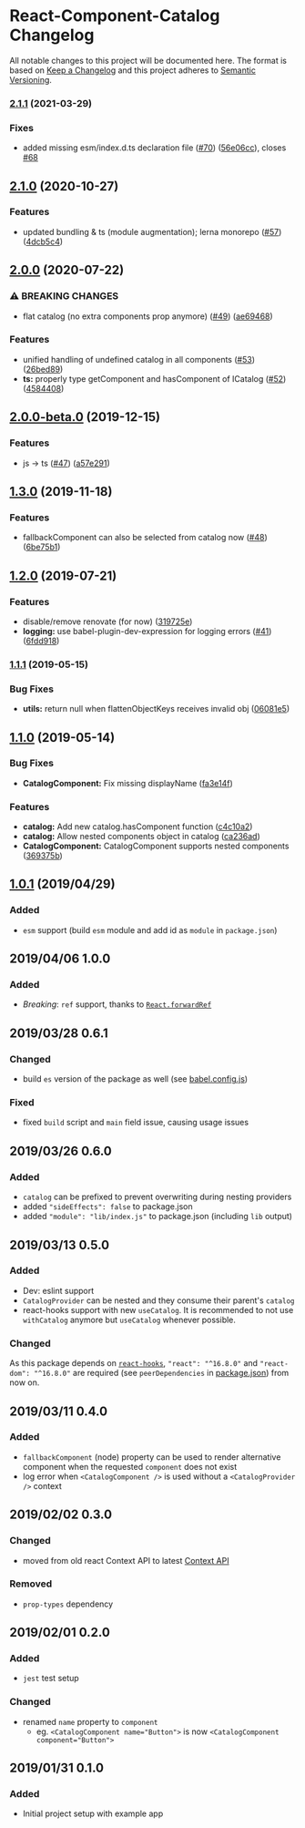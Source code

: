 # React-Component-Catalog Changelog

All notable changes to this project will be documented here. The format is based on [Keep a Changelog](http://keepachangelog.com/en/1.0.0/) and this project adheres to [Semantic Versioning](http://semver.org/spec/v2.0.0.html).


### [2.1.1](https://github.com/natterstefan/react-component-catalog/compare/v2.1.0...v2.1.1) (2021-03-29)


### Fixes

* added missing esm/index.d.ts declaration file ([#70](https://github.com/natterstefan/react-component-catalog/issues/70)) ([56e06cc](https://github.com/natterstefan/react-component-catalog/commit/56e06cc65653b7d00938ce7dba7a24f35ec68d8d)), closes [#68](https://github.com/natterstefan/react-component-catalog/issues/68)

## [2.1.0](https://github.com/natterstefan/react-component-catalog/compare/v2.0.0...v2.1.0) (2020-10-27)


### Features

* updated bundling & ts (module augmentation); lerna monorepo ([#57](https://github.com/natterstefan/react-component-catalog/issues/57)) ([4dcb5c4](https://github.com/natterstefan/react-component-catalog/commit/4dcb5c4453af93887faab3d5726e113c0fc70466))

## [2.0.0](https://github.com/natterstefan/react-component-catalog/compare/v2.0.0-beta.0...v2.0.0) (2020-07-22)

### ⚠ BREAKING CHANGES

- flat catalog (no extra components prop anymore) ([#49](https://github.com/natterstefan/react-component-catalog/issues/49)) ([ae69468](https://github.com/natterstefan/react-component-catalog/commit/ae694680b3cb326034513a6a22d5d912d0e38abe))

### Features

- unified handling of undefined catalog in all components ([#53](https://github.com/natterstefan/react-component-catalog/issues/53)) ([26bed89](https://github.com/natterstefan/react-component-catalog/commit/26bed894d5c585d4da7f0a6b94162d21d425f49c))
- **ts:** properly type getComponent and hasComponent of ICatalog ([#52](https://github.com/natterstefan/react-component-catalog/issues/52)) ([4584408](https://github.com/natterstefan/react-component-catalog/commit/458440888f9f995e53dd15d21a266f8d41c3bfbb))

## [2.0.0-beta.0](https://github.com/natterstefan/react-component-catalog/compare/v1.3.0...v2.0.0-beta.0) (2019-12-15)

### Features

- js -> ts ([#47](https://github.com/natterstefan/react-component-catalog/issues/47)) ([a57e291](https://github.com/natterstefan/react-component-catalog/commit/a57e291e86e0d273bc168fafad584839bad77d61))

## [1.3.0](https://github.com/natterstefan/react-component-catalog/compare/v1.2.0...v1.3.0) (2019-11-18)

### Features

- fallbackComponent can also be selected from catalog now ([#48](https://github.com/natterstefan/react-component-catalog/issues/48)) ([6be75b1](https://github.com/natterstefan/react-component-catalog/commit/6be75b1512a3fb217b47b04517e575023a66cdc2))

## [1.2.0](https://github.com/natterstefan/react-component-catalog/compare/v1.1.1...v1.2.0) (2019-07-21)

### Features

- disable/remove renovate (for now) ([319725e](https://github.com/natterstefan/react-component-catalog/commit/319725e))
- **logging:** use babel-plugin-dev-expression for logging errors ([#41](https://github.com/natterstefan/react-component-catalog/issues/41)) ([6fdd918](https://github.com/natterstefan/react-component-catalog/commit/6fdd918))

### [1.1.1](https://github.com/natterstefan/react-component-catalog/compare/v1.1.0...v1.1.1) (2019-05-15)

### Bug Fixes

- **utils:** return null when flattenObjectKeys receives invalid obj ([06081e5](https://github.com/natterstefan/react-component-catalog/commit/06081e5))

## [1.1.0](https://github.com/natterstefan/react-component-catalog/compare/v1.0.1...v1.1.0) (2019-05-14)

### Bug Fixes

- **CatalogComponent:** Fix missing displayName ([fa3e14f](https://github.com/natterstefan/react-component-catalog/commit/fa3e14f))

### Features

- **catalog:** Add new catalog.hasComponent function ([c4c10a2](https://github.com/natterstefan/react-component-catalog/commit/c4c10a2))
- **catalog:** Allow nested components object in catalog ([ca236ad](https://github.com/natterstefan/react-component-catalog/commit/ca236ad))
- **CatalogComponent:** CatalogComponent supports nested components ([369375b](https://github.com/natterstefan/react-component-catalog/commit/369375b))

## [1.0.1](https://github.com/natterstefan/react-component-catalog/compare/v1.0.0...v1.0.1) (2019/04/29)

### Added

- `esm` support (build `esm` module and add id as `module` in `package.json`)

## 2019/04/06 1.0.0

### Added

- _Breaking_: `ref` support, thanks to [`React.forwardRef`](https://reactjs.org/docs/forwarding-refs.html)

## 2019/03/28 0.6.1

### Changed

- build `es` version of the package as well (see [babel.config.js](./babel.config.js))

### Fixed

- fixed `build` script and `main` field issue, causing usage issues

## 2019/03/26 0.6.0

### Added

- `catalog` can be prefixed to prevent overwriting during nesting providers
- added `"sideEffects": false` to package.json
- added `"module": "lib/index.js"` to package.json (including `lib` output)

## 2019/03/13 0.5.0

### Added

- Dev: eslint support
- `CatalogProvider` can be nested and they consume their parent's `catalog`
- react-hooks support with new `useCatalog`. It is recommended to not use
  `withCatalog` anymore but `useCatalog` whenever possible.

### Changed

As this package depends on [`react-hooks`](https://reactjs.org/docs/hooks-overview.html),
`"react": "^16.8.0"` and `"react-dom": "^16.8.0"` are required (see
`peerDependencies` in [package.json](./package.json)) from now on.

## 2019/03/11 0.4.0

### Added

- `fallbackComponent` (node) property can be used to render alternative component
  when the requested `component` does not exist
- log error when `<CatalogComponent />` is used without a `<CatalogProvider />`
  context

## 2019/02/02 0.3.0

### Changed

- moved from old react Context API to latest [Context API](https://reactjs.org/docs/context.html)

### Removed

- `prop-types` dependency

## 2019/02/01 0.2.0

### Added

- `jest` test setup

### Changed

- renamed `name` property to `component`
  - eg. `<CatalogComponent name="Button">` is now `<CatalogComponent component="Button">`

## 2019/01/31 0.1.0

### Added

- Initial project setup with example app
